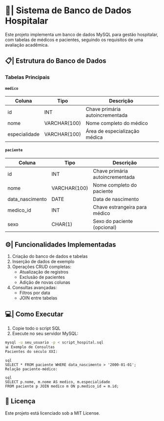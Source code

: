 # 🏥| Sistema de Banco de Dados Hospitalar
 
Este projeto implementa um banco de dados MySQL para gestão hospitalar, com tabelas de médicos e pacientes, seguindo os requisitos de uma avaliação acadêmica.      
 
## 📋| Estrutura do Banco de Dados

### Tabelas Principais 

#### `medico`  
| Coluna       | Tipo         | Descrição                     | 
|--------------|--------------|-------------------------------| 
| id           | INT          | Chave primária autoincrementada |     
| nome         | VARCHAR(100) | Nome completo do médico       | 
| especialidade| VARCHAR(100) | Área de especialização médica |

#### `paciente`
| Coluna         | Tipo         | Descrição                     |
|----------------|--------------|-------------------------------|
| id             | INT          | Chave primária autoincrementada |
| nome           | VARCHAR(100) | Nome completo do paciente     |
| data_nascimento| DATE         | Data de nascimento            |
| medico_id      | INT          | Chave estrangeira para médico |
| sexo           | CHAR(1)      | Sexo do paciente (opcional)   |

## ⚙️| Funcionalidades Implementadas

1. Criação do banco de dados e tabelas
2. Inserção de dados de exemplo
3. Operações CRUD completas:
   - Atualização de registros
   - Exclusão de pacientes
   - Adição de novas colunas
4. Consultas avançadas:
   - Filtros por data
   - JOIN entre tabelas

## 💻| Como Executar

1. Copie todo o script SQL
2. Execute no seu servidor MySQL:
   
```bash
mysql -u seu_usuario -p < script_hospital.sql
📊 Exemplo de Consultas
Pacientes do século XXI:
```
```
sql
SELECT * FROM paciente WHERE data_nascimento > '2000-01-01';
Relação paciente-médico:

```
```
sql
SELECT p.nome, m.nome AS medico, m.especialidade
FROM paciente p JOIN medico m ON p.medico_id = m.id;

```

## 📝 Licença
Este projeto está licenciado sob a MIT License.



